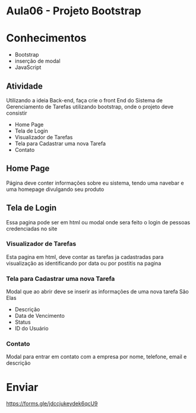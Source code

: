 # Aula06 - Projeto Bootstrap 

# Conhecimentos
- Bootstrap
- inserção de modal
- JavaScript

## Atividade

Utilizando a ideia Back-end, faça crie o front End do Sistema de Gerenciamento de Tarefas utilizando bootstrap, onde o projeto deve consistir

- Home Page
- Tela de Login
- Visualizador de Tarefas
- Tela para Cadastrar uma nova Tarefa
- Contato

## Home Page
Página deve conter informações sobre eu sistema, tendo uma navebar e uma homepage divulgando seu produto

## Tela de Login
Essa pagina pode ser em html ou modal onde sera feito o login de pessoas credenciadas no site


### Visualizador de Tarefas
Esta pagina em html, deve contar as tarefas ja cadastradas para visualização as identificando por data ou por postitis na pagina

### Tela para Cadastrar uma nova Tarefa
Modal que ao abrir deve se inserir as informações de uma nova tarefa
São Elas
- Descrição
- Data de Vencimento
- Status
- ID do Usuário

### Contato
Modal para entrar em contato com a empresa por nome, telefone, email e descrição

# Enviar
https://forms.gle/jdccjukeydek6qcU9



